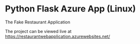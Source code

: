 

# Python Flask Azure App (Linux)

The Fake Restaurant Application

The project can be viewed live at https://restaurantwebapplication.azurewebsites.net/
